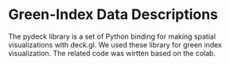 # Green-Index Data Descriptions

The pydeck library is a set of Python binding for making spatial visualizations with deck.gl. We used these library for green index visualization.
The related code was wirtten based on the colab.
